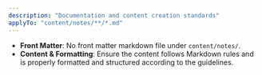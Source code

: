 ```yaml
---
description: "Documentation and content creation standards"
applyTo: "content/notes/**/*.md"
---
```


- **Front Matter**: No front matter markdown file under `content/notes/`.
- **Content & Formatting**: Ensure the content follows Markdown rules and is properly formatted and structured according to the guidelines.
